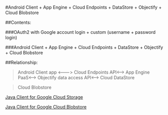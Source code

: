 #Android Client + App Engine + Cloud Endpoints + DataStore + Objectify + Cloud Blobstore

##Contents:

###OAuth2 with Google account login + custom (username + password login)

###Android Client + App Engine + Cloud Endpoints + DataStore + Objectify + Cloud Blobstore

##Relationship:

> Android Client app <---> Cloud Endpoints API<--> App Engine PaaS<--> Objectify data access API<--> Cloud DataStore

> Cloud Blobstore

[Java Client for Google Cloud Storage](https://cloud.google.com/appengine/docs/java/googlecloudstorageclient/)

[Java Client for Google Cloud Blobstore](https://cloud.google.com/appengine/docs/java/blobstore/)